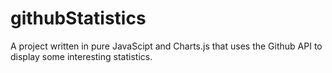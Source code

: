 # githubStatistics

A project written in pure JavaScipt and Charts.js that uses the Github API to display some interesting statistics.
